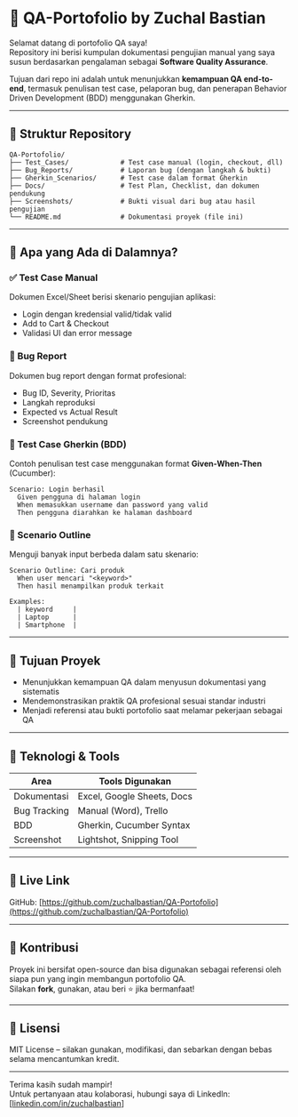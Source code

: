
# 🧪 QA-Portofolio by Zuchal Bastian

Selamat datang di portofolio QA saya!  
Repository ini berisi kumpulan dokumentasi pengujian manual yang saya susun berdasarkan pengalaman sebagai **Software Quality Assurance**.

Tujuan dari repo ini adalah untuk menunjukkan **kemampuan QA end-to-end**, termasuk penulisan test case, pelaporan bug, dan penerapan Behavior Driven Development (BDD) menggunakan Gherkin.

---

## 📁 Struktur Repository

```
QA-Portofolio/
├── Test_Cases/             # Test case manual (login, checkout, dll)
├── Bug_Reports/            # Laporan bug (dengan langkah & bukti)
├── Gherkin_Scenarios/      # Test case dalam format Gherkin
├── Docs/                   # Test Plan, Checklist, dan dokumen pendukung
├── Screenshots/            # Bukti visual dari bug atau hasil pengujian
└── README.md               # Dokumentasi proyek (file ini)
```

---

## 🧰 Apa yang Ada di Dalamnya?

### ✅ Test Case Manual
Dokumen Excel/Sheet berisi skenario pengujian aplikasi:
- Login dengan kredensial valid/tidak valid
- Add to Cart & Checkout
- Validasi UI dan error message

### 🐞 Bug Report
Dokumen bug report dengan format profesional:
- Bug ID, Severity, Prioritas
- Langkah reproduksi
- Expected vs Actual Result
- Screenshot pendukung

### 🧠 Test Case Gherkin (BDD)
Contoh penulisan test case menggunakan format **Given-When-Then** (Cucumber):
```gherkin
Scenario: Login berhasil
  Given pengguna di halaman login
  When memasukkan username dan password yang valid
  Then pengguna diarahkan ke halaman dashboard
```

### 🔁 Scenario Outline
Menguji banyak input berbeda dalam satu skenario:
```gherkin
Scenario Outline: Cari produk
  When user mencari "<keyword>"
  Then hasil menampilkan produk terkait

Examples:
  | keyword     |
  | Laptop      |
  | Smartphone  |
```

---

## 🎯 Tujuan Proyek

- Menunjukkan kemampuan QA dalam menyusun dokumentasi yang sistematis
- Mendemonstrasikan praktik QA profesional sesuai standar industri
- Menjadi referensi atau bukti portofolio saat melamar pekerjaan sebagai QA

---

## 🚀 Teknologi & Tools

| Area              | Tools Digunakan            |
|-------------------|----------------------------|
| Dokumentasi       | Excel, Google Sheets, Docs |
| Bug Tracking      | Manual (Word), Trello       |
| BDD               | Gherkin, Cucumber Syntax    |
| Screenshot        | Lightshot, Snipping Tool    |

---

## 🔗 Live Link
GitHub: [https://github.com/zuchalbastian/QA-Portofolio](https://github.com/zuchalbastian/QA-Portofolio)

---

## 🙌 Kontribusi

Proyek ini bersifat open-source dan bisa digunakan sebagai referensi oleh siapa pun yang ingin membangun portofolio QA.  
Silakan **fork**, gunakan, atau beri ⭐️ jika bermanfaat!

---

## 📄 Lisensi

MIT License – silakan gunakan, modifikasi, dan sebarkan dengan bebas selama mencantumkan kredit.

---

Terima kasih sudah mampir!  
Untuk pertanyaan atau kolaborasi, hubungi saya di LinkedIn: [[linkedin.com/in/zuchalbastian](https://www.linkedin.com/in/zuchal-ari-bastian-a88469195/)]
